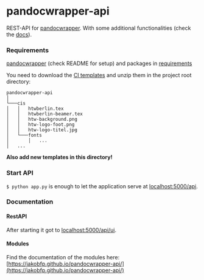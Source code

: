 # pandocwrapper-api

REST-API for [pandocwrapper](https://github.com/jakobfp/pandocwrapper). With some additional functionalities (check the [docs](#documentation)).

### Requirements

[pandocwrapper](https://github.com/jakobfp/pandocwrapper) (check README for setup) and packages in [requirements](./requirements.txt)

You need to download the [CI templates](https://drive.google.com/uc?export=download&id=1B6MKITMW3hA2esRCTxilOGrLN2G1EbYB) and unzip them in the project root directory:
```
pandocwrapper-api
│   
└───cis
│   │   htwberlin.tex
│   │   htwberlin-beamer.tex
│   │   htw-background.png
│   │   htw-logo-foot.png
│   │   htw-logo-titel.jpg
│   └───fonts
│       │   ...
│   ...   

```
**Also add new templates in this directory!**

### Start API

`$ python app.py` is enough to let the application serve at [localhost:5000/api](localhost:5000/api).

### Documentation

#### RestAPI
After starting it got to [localhost:5000/api/ui](localhost:5000/api/ui).

#### Modules
Find the documentation of the modules here: [https://jakobfp.github.io/pandocwrapper-api/](https://jakobfp.github.io/pandocwrapper-api/)
